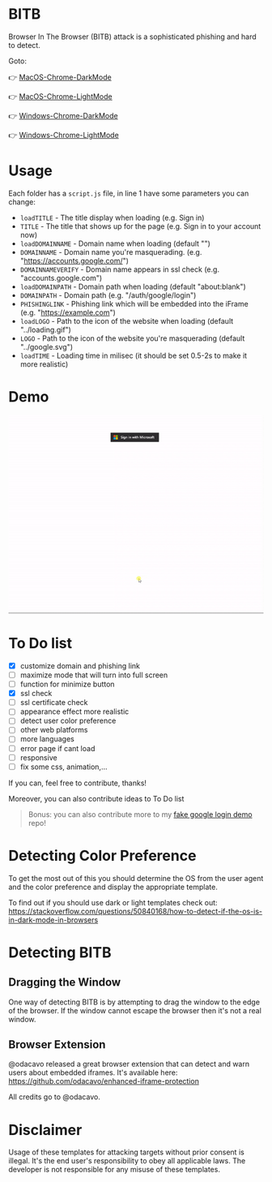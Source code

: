 # BITB

Browser In The Browser (BITB) attack is a sophisticated phishing and hard to detect.

Goto:

👉 [MacOS-Chrome-DarkMode](https://www.ltp110.tk/BITB-Phishing/MacOS-Chrome-DarkMode)

👉 [MacOS-Chrome-LightMode](https://www.ltp110.tk/BITB-Phishing/MacOS-Chrome-LightMode)

👉 [Windows-Chrome-DarkMode](https://www.ltp110.tk/BITB-Phishing/Windows-Chrome-DarkMode)

👉 [Windows-Chrome-LightMode](https://www.ltp110.tk/BITB-Phishing/Windows-Chrome-LightMode)

# Usage

Each folder has a `script.js` file, in line 1 have some parameters you can change:

- `loadTITLE` - The title display when loading (e.g. Sign in)
- `TITLE` - The title that shows up for the page (e.g. Sign in to your account now)
- `loadDOMAINNAME` - Domain name when loading (default "")
- `DOMAINNAME` - Domain name you're masquerading. (e.g. "https://accounts.google.com/")
- `DOMAINNAMEVERIFY` - Domain name appears in ssl check (e.g. "accounts.google.com")
- `loadDOMAINPATH` - Domain path when loading (default "about:blank")
- `DOMAINPATH` - Domain path (e.g. "/auth/google/login")
- `PHISHINGLINK` - Phishing link which will be embedded into the iFrame (e.g. "https://example.com")
- `loadLOGO` - Path to the icon of the website when loading (default "../loading.gif")
- `LOGO` - Path to the icon of the website you're masquerading (default "../google.svg")
- `loadTIME` - Loading time in milisec (it should be set 0.5-2s to make it more realistic)

# Demo

![Demo](/demo.gif)

# To Do list

- [x] customize domain and phishing link
- [ ] maximize mode that will turn into full screen
- [ ] function for minimize button
- [x] ssl check
- [ ] ssl certificate check
- [ ] appearance effect more realistic
- [ ] detect user color preference
- [ ] other web platforms
- [ ] more languages
- [ ] error page if cant load
- [ ] responsive
- [ ] fix some css, animation,...

If you can, feel free to contribute, thanks!

Moreover, you can also contribute ideas to To Do list

> Bonus: you can also contribute more to my [fake google login demo](https://github.com/lucthienphong1120/google-login) repo!

# Detecting Color Preference

To get the most out of this you should determine the OS from the user agent and the color preference and display the appropriate template.

To find out if you should use dark or light templates check out: https://stackoverflow.com/questions/50840168/how-to-detect-if-the-os-is-in-dark-mode-in-browsers

# Detecting BITB

## Dragging the Window

One way of detecting BITB is by attempting to drag the window to the edge of the browser. If the window cannot escape the browser then it's not a real window. 

## Browser Extension

@odacavo released a great browser extension that can detect and warn users about embedded iframes. It's available here: https://github.com/odacavo/enhanced-iframe-protection

All credits go to @odacavo.

# Disclaimer

Usage of these templates for attacking targets without prior consent is illegal. It's the end user's responsibility to obey all applicable laws. The developer is not responsible for any misuse of these templates.
